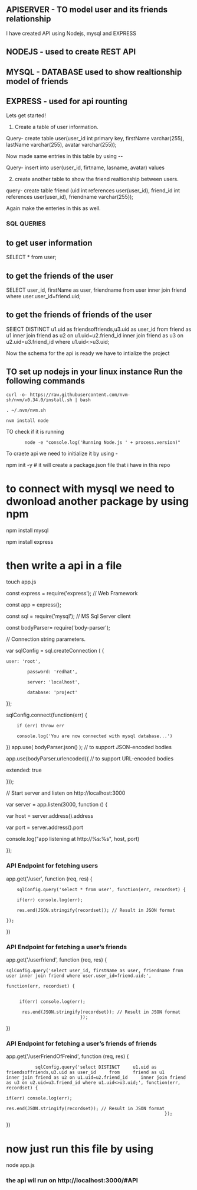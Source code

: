 ## APISERVER - TO model user and its friends relationship
I have created API using Nodejs, mysql and EXPRESS

 ## NODEJS - used to create REST API
 ## MYSQL - DATABASE used to show realtionship model of friends
 ## EXPRESS - used for api rounting
Lets get started!
1. Create a table of user information.

Query- create table user(user_id int primary key, firstName varchar(255), lastName varchar(255), avatar varchar(255));

Now made same entries in this table by using --

Query- insert into user(user_id, firtname, lasname, avatar) values

2. create another table to show the  friend realtionship between users.

query- create table friend (uid int references user(user_id), friend_id int references user(user_id), friendname varchar(255));

Again make the enteries in this as well.


 ### SQL QUERIES
 
 ## to get user information
 
 SELECT * from user;
 
 ## to get the friends of the user

SELECT user_id, firstName as user, friendname from user inner join friend where user.user_id=friend.uid;

## to get the friends of friends of the user

SElECT DISTINCT     u1.uid as friendsoffriends,u3.uid as user_id     from     friend as u1      inner join friend as
u2 on u1.uid=u2.friend_id     inner join friend as u3 on u2.uid=u3.friend_id where u1.uid<>u3.uid;


Now the schema for the api is ready we have to intialize the project

## TO set up nodejs in your linux instance Run the following commands

	curl -o- https://raw.githubusercontent.com/nvm-sh/nvm/v0.34.0/install.sh | bash
	
	. ~/.nvm/nvm.sh
	
	nvm install node
	
TO check if it is running

	       node -e "console.log('Running Node.js ' + process.version)"


To craete api we need to initialize it by using -

npm init -y # it will create a package.json file that i have in this repo

# to connect with mysql we need to dwonload another package by using npm

npm install mysql

npm install express

# then write a api in a file 

touch app.js



const express = require('express'); // Web Framework

const app = express();

const sql = require('mysql'); // MS Sql Server client

const bodyParser= require('body-parser');



// Connection string parameters.

var sqlConfig = sql.createConnection ( {

  	user: 'root',
			
			password: 'redhat',

			server: 'localhost',

			database: 'project'

});

sqlConfig.connect(function(err) {

		if (err) throw err

		console.log('You are now connected with mysql database...')

})
app.use( bodyParser.json() );       // to support JSON-encoded bodies

app.use(bodyParser.urlencoded({     // to support URL-encoded bodies

extended: true

}));




// Start server and listen on http://localhost:3000

var server = app.listen(3000, function () {

var host = server.address().address


var port = server.address().port


console.log("app listening at http://%s:%s", host, port)

});

### API Endpoint for fetching users

app.get('/user', function (req, res) {


		sqlConfig.query('select * from user', function(err, recordset) {

		if(err) console.log(err);

		res.end(JSON.stringify(recordset)); // Result in JSON format

	});


})

### API Endpoint for fetching a user’s friends

app.get('/userfriend', function (req, res) {


	sqlConfig.query('select user_id, firstName as user, friendname from user inner join friend where user.user_id=friend.uid;', 

	function(err, recordset) {
                
                
         if(err) console.log(err);
               
  	      res.end(JSON.stringify(recordset)); // Result in JSON format
                                });


})

### API Endpoint for fetching a user’s friends of friends

app.get('/userFriendOfFreind', function (req, res) {

               
               sqlConfig.query('select DISTINCT     u1.uid as friendsoffriends,u3.uid as user_id     from     friend as u1      inner join friend as u2 on u1.uid=u2.friend_id     inner join friend as u3 on u2.uid=u3.friend_id where u1.uid<>u3.uid;', function(err, recordset) {
   
   	if(err) console.log(err);
               
   	res.end(JSON.stringify(recordset)); // Result in JSON format
                                                                });


})
            
            
            
            
            
 # now just run this file by using 
 node app.js
 
 ### the api wil run on http://localhost:3000/#API
      
 
